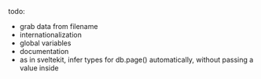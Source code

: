 todo:

- grab data from filename
- internationalization
- global variables
- documentation
- as in sveltekit, infer types for db.page() automatically, without passing a value inside
